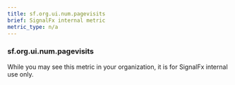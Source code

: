 ```yaml
---
title: sf.org.ui.num.pagevisits
brief: SignalFx internal metric 
metric_type: n/a
---
```

### sf.org.ui.num.pagevisits

While you may see this metric in your organization, it is for SignalFx internal use only.
